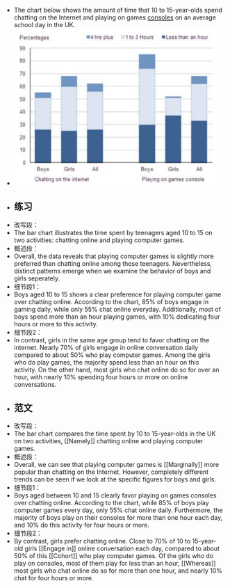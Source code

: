 - The chart below shows the amount of time that 10 to 15-year-olds spend
  chatting on the Internet and playing on games [consoles]([[Console]]) on an average
  school day in the UK.
- ![image.png](../assets/image_1716971478256_0.png)
- ## 练习
- 改写段：
- The bar chart illustrates the time spent by teenagers aged 10 to 15 on two activities: chatting online and playing computer games.
- 概述段：
- Overall, the data reveals that playing computer games is slightly more preferred than chatting online among these teenagers. Nevertheless, distinct patterns emerge when we examine the behavior of boys and girls seperately.
- 细节段1：
- Boys aged 10 to 15 shows a clear preference for playing computer game over chatting online. According to the chart, 85% of boys engage in gaming daily, while only 55% chat online everyday. Additionally, most of boys spend more than an hour playing games, with 10% dedicating four hours or more to this activity.
- 细节段2：
- In contrast, girls in the same age group tend to favor chatting on the internet. Nearly 70% of girls engage in online conversation daily compared to about 50% who play computer games. Among the girls who do play games, the majority spend less than an hour on this activity. On the other hand, most girls who chat online do so for over an hour, with nearly 10% spending four hours or more on online conversations.
- ## 范文
- 改写段：
- The bar chart compares the time spent by 10 to 15-year-olds in the UK on
  two activities, [[Namely]] chatting online and playing computer games.
- 概述段：
- Overall, we can see that playing computer games is [[Marginally]] more popular
  than chatting on the Internet. However, completely different trends can
  be seen if we look at the specific figures for boys and girls.
- 细节段1：
- Boys aged between 10 and 15 clearly favor playing on games consoles over
  chatting online. According to the chart, while 85% of boys play computer
  games every day, only 55% chat online daily. Furthermore, the majority
  of boys play on their consoles for more than one hour each day, and 10%
  do this activity for four hours or more.
- 细节段2：
- By contrast, girls prefer chatting online. Close to 70% of 10 to
  15-year-old girls [[Engage in]] online conversation each day, compared to
  about 50% of this [[Cohort]] who play computer games. Of the girls who do play
  on consoles, most of them play for less than an hour, [[Whereas]] most girls
  who chat online do so for more than one hour, and nearly 10% chat for four
  hours or more.